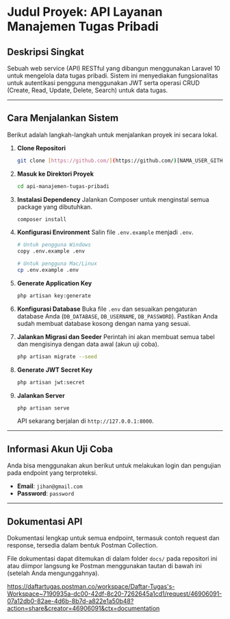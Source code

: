 # Judul Proyek: API Layanan Manajemen Tugas Pribadi

## Deskripsi Singkat
Sebuah web service (API) RESTful yang dibangun menggunakan Laravel 10 untuk mengelola data tugas pribadi. Sistem ini menyediakan fungsionalitas untuk autentikasi pengguna menggunakan JWT serta operasi CRUD (Create, Read, Update, Delete, Search) untuk data tugas.

---

## Cara Menjalankan Sistem

Berikut adalah langkah-langkah untuk menjalankan proyek ini secara lokal.

1.  **Clone Repositori**
    ```bash
    git clone [https://github.com/](https://github.com/)[NAMA_USER_GITHUB_ANDA]/[NAMA_REPOSITORI_ANDA].git
    ```

2.  **Masuk ke Direktori Proyek**
    ```bash
    cd api-manajemen-tugas-pribadi
    ```

3.  **Instalasi Dependency**
    Jalankan Composer untuk menginstal semua package yang dibutuhkan.
    ```bash
    composer install
    ```

4.  **Konfigurasi Environment**
    Salin file `.env.example` menjadi `.env`.
    ```bash
    # Untuk pengguna Windows
    copy .env.example .env

    # Untuk pengguna Mac/Linux
    cp .env.example .env
    ```

5.  **Generate Application Key**
    ```bash
    php artisan key:generate
    ```

6.  **Konfigurasi Database**
    Buka file `.env` dan sesuaikan pengaturan database Anda (`DB_DATABASE`, `DB_USERNAME`, `DB_PASSWORD`). Pastikan Anda sudah membuat database kosong dengan nama yang sesuai.

7.  **Jalankan Migrasi dan Seeder**
    Perintah ini akan membuat semua tabel dan mengisinya dengan data awal (akun uji coba).
    ```bash
    php artisan migrate --seed
    ```

8.  **Generate JWT Secret Key**
    ```bash
    php artisan jwt:secret
    ```

9.  **Jalankan Server**
    ```bash
    php artisan serve
    ```
    API sekarang berjalan di `http://127.0.0.1:8000`.

---

## Informasi Akun Uji Coba
Anda bisa menggunakan akun berikut untuk melakukan login dan pengujian pada endpoint yang terproteksi.

-   **Email**: `jihan@gmail.com`
-   **Password**: `password`

---

## Dokumentasi API
Dokumentasi lengkap untuk semua endpoint, termasuk contoh request dan response, tersedia dalam bentuk Postman Collection.

File dokumentasi dapat ditemukan di dalam folder `docs/` pada repositori ini atau diimpor langsung ke Postman menggunakan tautan di bawah ini (setelah Anda mengunggahnya).

https://daftartugas.postman.co/workspace/Daftar-Tugas's-Workspace~7190935a-dc00-42df-8c20-7262645a1cd1/request/46906091-07a12db0-82ae-4d6b-8b7d-a822e1a50b48?action=share&creator=46906091&ctx=documentation

